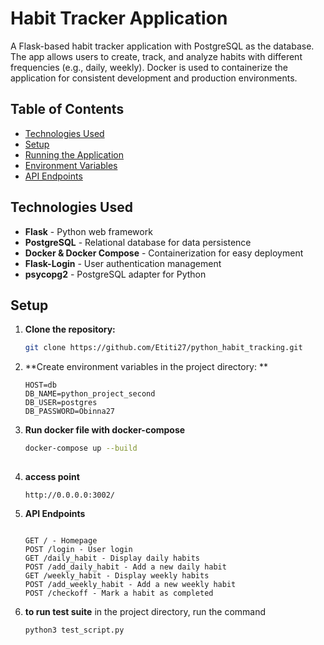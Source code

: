 # Habit Tracker Application

A Flask-based habit tracker application with PostgreSQL as the database. The app allows users to create, track, and analyze habits with different frequencies (e.g., daily, weekly). Docker is used to containerize the application for consistent development and production environments.

## Table of Contents

- [Technologies Used](#technologies-used)
- [Setup](#setup)
- [Running the Application](#running-the-application)
- [Environment Variables](#environment-variables)
- [API Endpoints](#api-endpoints)


## Technologies Used

- **Flask** - Python web framework
- **PostgreSQL** - Relational database for data persistence
- **Docker & Docker Compose** - Containerization for easy deployment
- **Flask-Login** - User authentication management
- **psycopg2** - PostgreSQL adapter for Python

## Setup

1. **Clone the repository:**
   ```bash
   git clone https://github.com/Etiti27/python_habit_tracking.git
   
2. **Create environment variables in the project directory: **
   `````.env
   HOST=db 
   DB_NAME=python_project_second
   DB_USER=postgres
   DB_PASSWORD=Obinna27

3. **Run docker file with docker-compose**
   ```bash
   docker-compose up --build
    
4. **access point**
   ```url
   http://0.0.0.0:3002/

5. **API Endpoints**
   ````endpoints

   GET / - Homepage
   POST /login - User login
   GET /daily_habit - Display daily habits
   POST /add_daily_habit - Add a new daily habit
   GET /weekly_habit - Display weekly habits
   POST /add_weekly_habit - Add a new weekly habit
   POST /checkoff - Mark a habit as completed

6. **to run test suite**
   in the project directory, run the command
   ```bash
   python3 test_script.py

